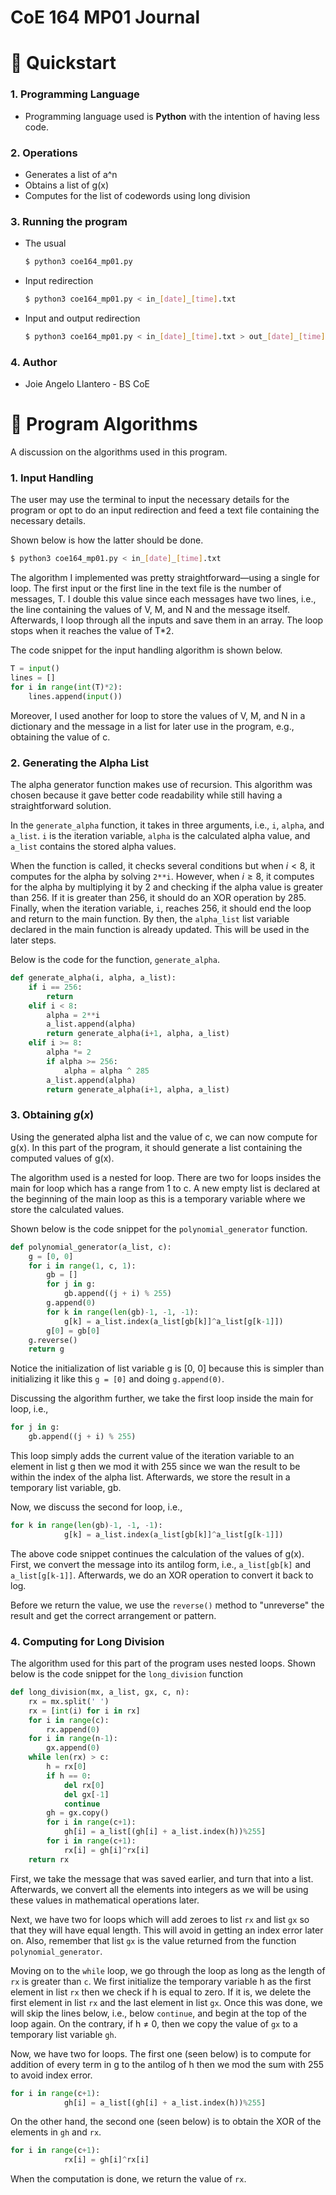 # CoE 164 MP01 Journal

# 🚀 Quickstart

### 1. Programming Language

- Programming language used is **Python** with the intention of having less code.

### 2. Operations

- Generates a list of a^n
- Obtains a list of g(x)
- Computes for the list of codewords using long division

### 3. Running the program

- The usual

    ```bash
    $ python3 coe164_mp01.py 
    ```

- Input redirection

    ```bash
    $ python3 coe164_mp01.py < in_[date]_[time].txt 
    ```

- Input and output redirection

    ```bash
    $ python3 coe164_mp01.py < in_[date]_[time].txt > out_[date]_[time].txt
    ```

### 4. Author

- Joie Angelo Llantero - BS CoE

# 🧮 Program Algorithms

A discussion on the algorithms used in this program.

### 1. Input Handling

The user may use the terminal to input the necessary details for the program or opt to do an input redirection and feed a text file containing the necessary details. 

Shown below is how the latter should be done.

```bash
$ python3 coe164_mp01.py < in_[date]_[time].txt 
```

The algorithm I implemented was pretty straightforward—using a single for loop. The first input or the first line in the text file is the number of messages, T. I double this value since each messages have two lines, i.e., the line containing the values of V, M, and N and the message itself.  Afterwards, I loop through all the inputs and save them in an array. The loop stops when it reaches the value of T*2. 

The code snippet for the input handling algorithm is shown below.

```python
T = input()
lines = []
for i in range(int(T)*2):
    lines.append(input())
```

Moreover, I used another for loop to store the values of V, M, and N in a dictionary and the message in a list for later use in the program, e.g., obtaining the value of c.

### 2. Generating the Alpha List

The alpha generator function makes use of recursion. This algorithm was chosen because it gave better code readability while still having a straightforward solution. 

In the `generate_alpha` function, it takes in three arguments, i.e., `i`, `alpha`, and `a_list`. `i` is the iteration variable, `alpha` is the calculated alpha value, and `a_list` contains the stored alpha values. 

When the function is called, it checks several conditions but when $i < 8$, it computes for the alpha by solving `2**i`. However, when $i ≥ 8$, it computes for the alpha by multiplying it by 2 and checking if the alpha value is greater than 256. If it is greater than 256, it should do an XOR operation by 285. Finally, when the iteration variable, `i`, reaches 256, it should end the loop and return to the main function. By then, the `alpha_list` list variable declared in the main function is already updated. This will be used in the later steps.

Below is the code for the function, `generate_alpha`.

```python
def generate_alpha(i, alpha, a_list):
    if i == 256:
        return
    elif i < 8:
        alpha = 2**i
        a_list.append(alpha)
        return generate_alpha(i+1, alpha, a_list)
    elif i >= 8:
        alpha *= 2
        if alpha >= 256:
            alpha = alpha ^ 285
        a_list.append(alpha)
        return generate_alpha(i+1, alpha, a_list)
```

### 3. Obtaining $g(x)$

Using the generated alpha list and the value of c, we can now compute for g(x). In this part of the program, it should generate a list containing the computed values of g(x).

The algorithm used is a nested for loop. There are two for loops insides the main for loop which has a range from 1 to c. A new empty list is declared at the beginning of the main loop as this is a temporary variable where we store the calculated values. 

Shown below is the code snippet for the `polynomial_generator` function.

```python
def polynomial_generator(a_list, c):
    g = [0, 0]
    for i in range(1, c, 1):
        gb = []
        for j in g:
            gb.append((j + i) % 255)
        g.append(0)
        for k in range(len(gb)-1, -1, -1):
            g[k] = a_list.index(a_list[gb[k]]^a_list[g[k-1]])
        g[0] = gb[0]
    g.reverse()
    return g
```

Notice the initialization of list variable g is [0, 0] because this is simpler than initializing it like this `g = [0]` and doing `g.append(0)`.

Discussing the algorithm further, we take the first loop inside the main for loop, i.e., 

```python
for j in g:
    gb.append((j + i) % 255)
```

This loop simply adds the current value of the iteration variable to an element in list g then we mod it with 255 since we wan the result to be within the index of the alpha list. Afterwards, we store the result in a temporary list variable, gb.

Now, we discuss the second for loop, i.e., 

```python
for k in range(len(gb)-1, -1, -1):
            g[k] = a_list.index(a_list[gb[k]]^a_list[g[k-1]])
```

The above code snippet continues the calculation of the values of g(x). First, we convert the message into its antilog form, i.e., `a_list[gb[k]` and `a_list[g[k-1]]`. Afterwards, we do an XOR operation to convert it back to log.

Before we return the value, we use the `reverse()` method to "unreverse" the result and get the correct arrangement or pattern.

### 4. Computing for Long Division

The algorithm used for this part of the program uses nested loops. Shown below is the code snippet for the `long_division` function

```python
def long_division(mx, a_list, gx, c, n):
    rx = mx.split(' ')
    rx = [int(i) for i in rx]
    for i in range(c):
        rx.append(0)
    for i in range(n-1):
        gx.append(0)
    while len(rx) > c:
        h = rx[0]
        if h == 0:
            del rx[0]
            del gx[-1]
            continue
        gh = gx.copy()
        for i in range(c+1):
            gh[i] = a_list[(gh[i] + a_list.index(h))%255]
        for i in range(c+1):
            rx[i] = gh[i]^rx[i]
    return rx
```

First, we take the message that was saved earlier, and turn that into a list. Afterwards, we convert all the elements into integers as we will be using these values in mathematical operations later.

Next, we have two for loops which will add zeroes to list `rx` and list `gx` so that they will have equal length. This will avoid in getting an index error later on. Also, remember that list `gx` is the value returned from the function `polynomial_generator`. 

Moving on to the `while` loop, we go through the loop as long as the length of `rx` is greater than `c`. We first initialize the temporary variable h as the first element in list `rx` then we check if h is equal to zero. If it is, we delete the first element in list `rx` and the last element in list `gx`. Once this was done, we will skip the lines below, i.e., below `continue`, and begin at the top of the loop again. On the contrary, if h ≠ 0, then we copy the value of `gx` to a temporary list variable `gh`. 

Now, we have two for loops. The first one (seen below) is to compute for addition of every term in g to the antilog of h then we mod the sum with 255 to avoid index error.

```python
for i in range(c+1):
            gh[i] = a_list[(gh[i] + a_list.index(h))%255]
```

On the other hand, the second one (seen below) is to obtain the XOR of the elements in `gh` and `rx`. 

```python
for i in range(c+1):
            rx[i] = gh[i]^rx[i]
```

When the computation is done, we return the value of `rx`.